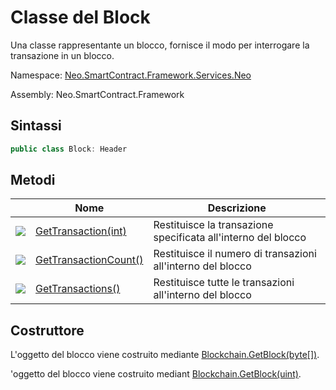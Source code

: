 # Classe del Block

Una classe rappresentante un blocco, fornisce il modo per interrogare la transazione in un blocco.

Namespace: [Neo.SmartContract.Framework.Services.Neo](../neo.md)

Assembly: Neo.SmartContract.Framework

## Sintassi

```c#
public class Block: Header
```

## Metodi

| | Nome | Descrizione |
| ---------------------------------------- | ---------------------------------------- | ------------ |
| ![](https://i-msdn.sec.s-msft.com/dynimg/IC91302.jpeg) | [GetTransaction(int)](Block/GetTransaction.md) | Restituisce la transazione specificata all'interno del blocco |
| ![](https://i-msdn.sec.s-msft.com/dynimg/IC91302.jpeg) | [GetTransactionCount()](Block/GetTransactionCount.md) | Restituisce il numero di transazioni all'interno del blocco |
| ![](https://i-msdn.sec.s-msft.com/dynimg/IC91302.jpeg) | [GetTransactions()](Block/GetTransactions.md) | Restituisce tutte le transazioni all'interno del blocco |

## Costruttore

L'oggetto del blocco viene costruito mediante [Blockchain.GetBlock(byte[])](Blockchain/GetBlock.md).

'oggetto del blocco viene costruito mediant [Blockchain.GetBlock(uint)](Blockchain/GetBlock2.md).
